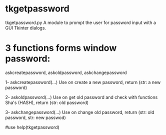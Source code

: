 # tkgetpassword
tkgetpassword.py A module to prompt the user for password input with a GUI Tkinter dialogs.

# 3 functions forms window password:

askcreatepassword, askoldpassword, askchangepassword

1- askcreatepassword(...)
    Use on create a new password, return (str: a new password)

2- askoldpassword(...)
    Use on get old password and check with functions Sha's (HASH), return (str: old password)

3- askchangepassword(...)
    Use on change old password, return (str: old password, str: new passwod)

#use help(tkgetpassword)

